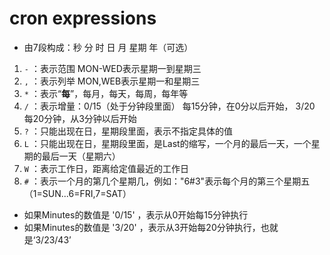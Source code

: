 
# cron expressions
* 由7段构成：秒 分 时 日 月 星期 年（可选）
1. `-` ：表示范围  MON-WED表示星期一到星期三
2. `,` ：表示列举 MON,WEB表示星期一和星期三
3. `*` ：表示“**每**”，每月，每天，每周，每年等
4. `/` ：表示增量：0/15（处于分钟段里面） 每15分钟，在0分以后开始， 3/20 每20分钟，从3分钟以后开始
6. `?` ：只能出现在日，星期段里面，表示不指定具体的值
7. `L` ：只能出现在日，星期段里面，是Last的缩写，一个月的最后一天，一个星期的最后一天（星期六）
8. `W` ：表示工作日，距离给定值最近的工作日
9. `#` ：表示一个月的第几个星期几，例如："6#3"表示每个月的第三个星期五（1=SUN...6=FRI,7=SAT）
* 如果Minutes的数值是 '0/15' ，表示从0开始每15分钟执行
* 如果Minutes的数值是 '3/20' ，表示从3开始每20分钟执行，也就是‘3/23/43’